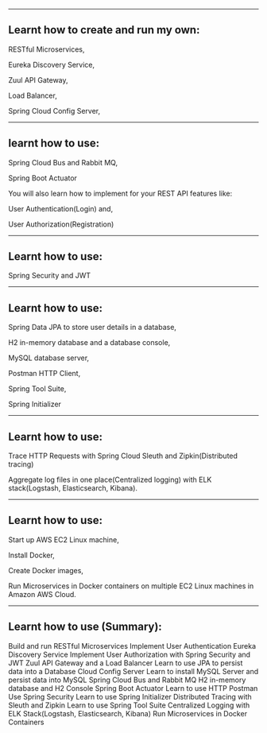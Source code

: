 ------------------------------------------------------------------------------------------------------------------------------
Learnt how to create and run my own:
------------------------------------------------------------------------------------------------------------------------------

RESTful Microservices,

Eureka Discovery Service,

Zuul API Gateway,

Load Balancer,

Spring Cloud Config Server,

------------------------------------------------------------------------------------------------------------------------------
learnt how to use:
------------------------------------------------------------------------------------------------------------------------------

Spring Cloud Bus and Rabbit MQ,

Spring Boot Actuator

You will also learn how to implement for your REST API features like: 

User Authentication(Login) and,

User Authorization(Registration)

------------------------------------------------------------------------------------------------------------------------------
Learnt how to use: 
------------------------------------------------------------------------------------------------------------------------------

Spring Security and JWT

------------------------------------------------------------------------------------------------------------------------------
Learnt how to use: 
------------------------------------------------------------------------------------------------------------------------------

Spring Data JPA to store user details in a database,

H2 in-memory database and a database console,

MySQL database server,

Postman HTTP Client,

Spring Tool Suite,

Spring Initializer

------------------------------------------------------------------------------------------------------------------------------
Learnt how to use: 
------------------------------------------------------------------------------------------------------------------------------

Trace HTTP Requests with Spring Cloud Sleuth and Zipkin(Distributed tracing)

Aggregate log files in one place(Centralized logging) with ELK stack(Logstash, Elasticsearch, Kibana).

------------------------------------------------------------------------------------------------------------------------------
Learnt how to use: 
------------------------------------------------------------------------------------------------------------------------------

Start up AWS EC2 Linux machine,

Install Docker,

Create Docker images,

Run Microservices in Docker containers on multiple EC2 Linux machines in Amazon AWS Cloud.

------------------------------------------------------------------------------------------------------------------------------
Learnt how to use (Summary): 
------------------------------------------------------------------------------------------------------------------------------

Build and run RESTful Microservices
Implement User Authentication
Eureka Discovery Service
Implement User Authorization with Spring Security and JWT
Zuul API Gateway and a Load Balancer
Learn to use JPA to persist data into a Database
Cloud Config Server
Learn to install MySQL Server and persist data into MySQL
Spring Cloud Bus and Rabbit MQ
H2 in-memory database and H2 Console
Spring Boot Actuator
Learn to use HTTP Postman
Use Spring Security
Learn to use Spring Initializer
Distributed Tracing with Sleuth and Zipkin
Learn to use Spring Tool Suite
Centralized Logging with ELK Stack(Logstash, Elasticsearch, Kibana)
Run Microservices in Docker Containers
